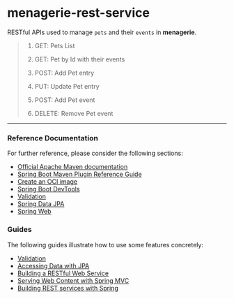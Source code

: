 # menagerie-rest-service

RESTful APIs used to manage ```pets``` and their ```events``` in **menagerie**.

> 1. GET: Pets List
> 
> 2. GET: Pet by Id with their events
> 
> 3. POST: Add Pet entry
> 
> 4. PUT: Update Pet entry
> 
> 5. POST: Add Pet event
> 
> 6. DELETE: Remove Pet event

---

### Reference Documentation

For further reference, please consider the following sections:

- [Official Apache Maven documentation](https://maven.apache.org/guides/index.html)
- [Spring Boot Maven Plugin Reference Guide](https://docs.spring.io/spring-boot/docs/2.7.14/maven-plugin/reference/html/)
- [Create an OCI image](https://docs.spring.io/spring-boot/docs/2.7.14/maven-plugin/reference/html/#build-image)
- [Spring Boot DevTools](https://docs.spring.io/spring-boot/docs/2.7.14/reference/htmlsingle/index.html#using.devtools)
- [Validation](https://docs.spring.io/spring-boot/docs/2.7.14/reference/htmlsingle/index.html#io.validation)
- [Spring Data JPA](https://docs.spring.io/spring-boot/docs/2.7.14/reference/htmlsingle/index.html#data.sql.jpa-and-spring-data)
- [Spring Web](https://docs.spring.io/spring-boot/docs/2.7.14/reference/htmlsingle/index.html#web)

### Guides

The following guides illustrate how to use some features concretely:

- [Validation](https://spring.io/guides/gs/validating-form-input/)
- [Accessing Data with JPA](https://spring.io/guides/gs/accessing-data-jpa/)
- [Building a RESTful Web Service](https://spring.io/guides/gs/rest-service/)
- [Serving Web Content with Spring MVC](https://spring.io/guides/gs/serving-web-content/)
- [Building REST services with Spring](https://spring.io/guides/tutorials/rest/)
